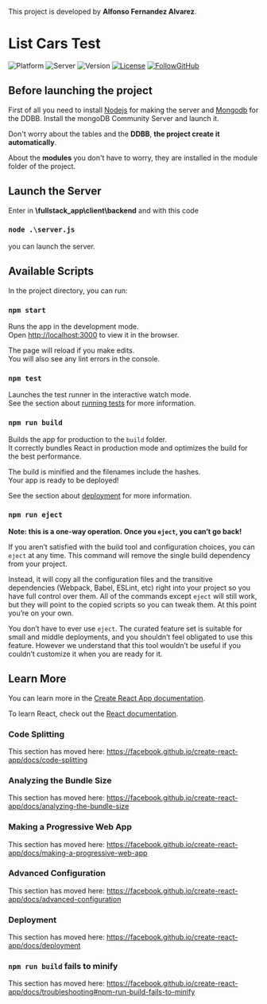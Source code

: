 This project is developed by **Alfonso Fernandez Alvarez**.

# List Cars Test

![Platform](https://img.shields.io/badge/Platform-React-green.svg)
![Server](https://img.shields.io/badge/Server-Nodejs-green.svg)
![Version](https://img.shields.io/badge/Version-1.0-green.svg)
[![License](https://img.shields.io/badge/License-Apache%202.0-blue.svg)](https://opensource.org/licenses/Apache-2.0)
[![FollowGitHub](https://img.shields.io/badge/Follow-GitHub-lightgrey.svg)](https://github.com/Fonsi20)

## Before launching the project

First of all you need to install [Nodejs](https://nodejs.org/es/download/) for making the server and [Mongodb](https://www.mongodb.com/download-center/community) for the DDBB. Install the mongoDB Community Server and launch it.

Don't worry about the tables and the **DDBB**, **the project create it automatically**.

About the **modules** you don't have to worry, they are installed in the module folder of the project. 

## Launch the Server

Enter in
**\fullstack_app\client\backend**
and with this code
### `node .\server.js`
you can launch the server.

## Available Scripts

In the project directory, you can run:

### `npm start`

Runs the app in the development mode.<br>
Open [http://localhost:3000](http://localhost:3000) to view it in the browser.

The page will reload if you make edits.<br>
You will also see any lint errors in the console.

### `npm test`

Launches the test runner in the interactive watch mode.<br>
See the section about [running tests](https://facebook.github.io/create-react-app/docs/running-tests) for more information.

### `npm run build`

Builds the app for production to the `build` folder.<br>
It correctly bundles React in production mode and optimizes the build for the best performance.

The build is minified and the filenames include the hashes.<br>
Your app is ready to be deployed!

See the section about [deployment](https://facebook.github.io/create-react-app/docs/deployment) for more information.

### `npm run eject`

**Note: this is a one-way operation. Once you `eject`, you can’t go back!**

If you aren’t satisfied with the build tool and configuration choices, you can `eject` at any time. This command will remove the single build dependency from your project.

Instead, it will copy all the configuration files and the transitive dependencies (Webpack, Babel, ESLint, etc) right into your project so you have full control over them. All of the commands except `eject` will still work, but they will point to the copied scripts so you can tweak them. At this point you’re on your own.

You don’t have to ever use `eject`. The curated feature set is suitable for small and middle deployments, and you shouldn’t feel obligated to use this feature. However we understand that this tool wouldn’t be useful if you couldn’t customize it when you are ready for it.

## Learn More

You can learn more in the [Create React App documentation](https://facebook.github.io/create-react-app/docs/getting-started).

To learn React, check out the [React documentation](https://reactjs.org/).

### Code Splitting

This section has moved here: https://facebook.github.io/create-react-app/docs/code-splitting

### Analyzing the Bundle Size

This section has moved here: https://facebook.github.io/create-react-app/docs/analyzing-the-bundle-size

### Making a Progressive Web App

This section has moved here: https://facebook.github.io/create-react-app/docs/making-a-progressive-web-app

### Advanced Configuration

This section has moved here: https://facebook.github.io/create-react-app/docs/advanced-configuration

### Deployment

This section has moved here: https://facebook.github.io/create-react-app/docs/deployment

### `npm run build` fails to minify

This section has moved here: https://facebook.github.io/create-react-app/docs/troubleshooting#npm-run-build-fails-to-minify
